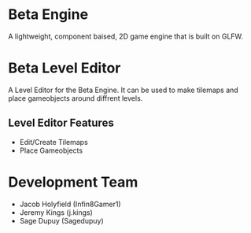 # Beta Engine
A lightweight, component baised, 2D game engine that is built on GLFW.

# Beta Level Editor
A Level Editor for the Beta Engine. It can be used to make tilemaps and place gameobjects around diffrent levels.

## Level Editor Features
- Edit/Create Tilemaps
- Place Gameobjects

# Development Team
- Jacob Holyfield (Infin8Gamer1)
- Jeremy Kings (j.kings)
- Sage Dupuy (Sagedupuy)
